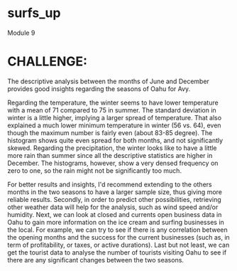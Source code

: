 # surfs_up
Module 9
# CHALLENGE:

The descriptive analysis between the months of June and December provides good insights regarding the seasons of Oahu for Avy.

Regarding the temperature, the winter seems to have lower temperature with a mean of 71 compared to 75 in summer. The standard deviation in winter is a little higher, implying a larger spread of temperature. That also explained a much lower minimum temperature in winter (56 vs. 64), even though the maximum number is fairly even (about 83-85 degree). The histogram shows quite even spread for both months, and not significantly skewed. Regarding the precipitation, the winter looks like to have a little more rain than summer since all the descriptive statistics are higher in December. The histograms, however, show a very densed frequency on zero to one, so the rain might not be significantly too much.

For better results and insights, I'd recommend extending to the others months in the two seasons to have a larger sample size, thus giving more reliable results. Secondly, in order to predict other possibilities, retrieving other weather data will help for the analysis, such as wind speed and/or humidity. Next, we can look at closed and currents open business data in Oahu to gain more information on the ice cream and surfing businesses in the local. For example, we can try to see if there is any correlation between the opening months and the success for the current businesses (such as, in term of profitability, or taxes, or active durations). Last but not least, we can get the tourist data to analyse the number of tourists visiting Oahu to see if there are any significant changes between the two seasons.
